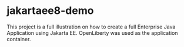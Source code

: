 # jakartaee8-demo
This project is a full illustration on how to create a full Enterprise Java Application using Jakarta EE. OpenLiberty was used as the application container.

